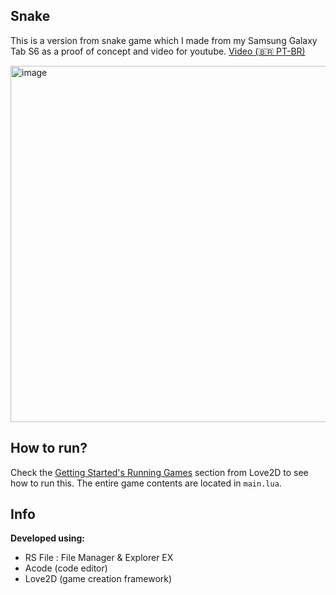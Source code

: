 Snake
---

This is a version from snake game which I made from my Samsung Galaxy Tab S6 as a proof of concept and video for youtube.
[Video (🇧🇷 PT-BR)](https://www.youtube.com/c/Cucadevs/videos)

<img width="570" alt="image" src="https://user-images.githubusercontent.com/28108272/147606555-57ae26b1-2208-43d5-8200-0d1143bfe278.png">

## How to run?
Check the [Getting Started's Running Games](https://love2d.org/wiki/Getting_Started) section from Love2D to see how to run this. The entire game contents are located in `main.lua`.

## Info
**Developed using:**
- RS File : File Manager & Explorer EX
- Acode (code editor)
- Love2D (game creation framework)
